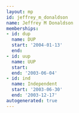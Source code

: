 ```yaml
---
layout: mp
id: jeffrey_m_donaldson
name: Jeffrey M Donaldson
memberships:
- id: dup
  name: DUP
  start: '2004-01-13'
  end: 
- id: uup
  name: UUP
  start: 
  end: '2003-06-04'
- id: ind
  name: Independent
  start: '2003-06-30'
  end: '2003-12-17'
autogenerated: true
---
```

